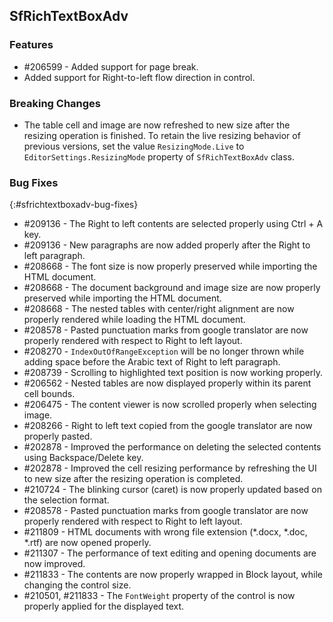 ## SfRichTextBoxAdv

### Features
* \#206599 - Added support for page break.
* Added support for Right-to-left flow direction in control.

### Breaking Changes
* The table cell and image are now refreshed to new size after the resizing operation is finished. To retain the live resizing behavior of previous versions, set the value `ResizingMode.Live` to `EditorSettings.ResizingMode` property of `SfRichTextBoxAdv` class.

### Bug Fixes
{:#sfrichtextboxadv-bug-fixes}
* \#209136 - The Right to left contents are selected properly using Ctrl + A key.
* \#209136 - New paragraphs are now added properly after the Right to left paragraph.
* \#208668 - The font size is now properly preserved while importing the HTML document.
* \#208668 - The document background and image size are now properly preserved while importing the HTML document.
* \#208668 - The nested tables with center/right alignment are now properly rendered while loading the HTML document.
* \#208578 - Pasted punctuation marks from google translator are now properly rendered with respect to Right to left layout.
* \#208270 - `IndexOutOfRangeException` will be no longer thrown while adding space before the Arabic text of Right to left paragraph.
* \#208739 - Scrolling to highlighted text position is now working properly.
* \#206562 - Nested tables are now displayed properly within its parent cell bounds.
* \#206475 - The content viewer is now scrolled properly when selecting image.
* \#208266 - Right to left text copied from the google translator are now properly pasted.
* \#202878 - Improved the performance on deleting the selected contents using Backspace/Delete key.
* \#202878 - Improved the cell resizing performance by refreshing the UI to new size after the resizing operation is completed.
* \#210724 - The blinking cursor (caret) is now properly updated based on the selection format.
* \#208578 - Pasted punctuation marks from google translator are now properly rendered with respect to Right to left layout.
* \#211809 - HTML documents with wrong file extension (*.docx, *.doc, *.rtf) are now opened properly.
* \#211307 - The performance of text editing and opening documents are now improved.
* \#211833 - The contents are now properly wrapped in Block layout, while changing the control size.
* \#210501, \#211833 - The `FontWeight` property of the control is now properly applied for the displayed text.
